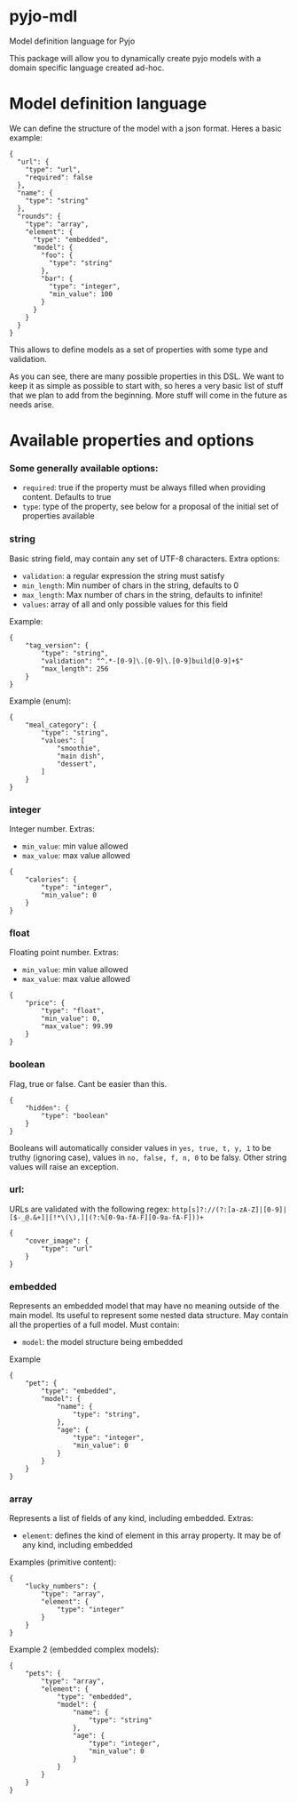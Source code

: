 # pyjo-mdl
Model definition language for Pyjo


This package will allow you to dynamically create pyjo models with a
domain specific language created ad-hoc.

# Model definition language

We can define the structure of the model with a json format.
 Heres a basic example:

```
{
  "url": {
    "type": "url",
    "required": false
  },
  "name": {
    "type": "string"
  },
  "rounds": {
    "type": "array",
    "element": {
      "type": "embedded",
      "model": {
        "foo": {
          "type": "string"
        },
        "bar": {
          "type": "integer",
          "min_value": 100
        }
      }
    }
  }
}
```

This allows to define models as a set of properties with some type
 and validation.

As you can see, there are many possible properties in this DSL.
 We want to keep it as simple as possible to start with,
  so heres a very basic list of stuff that we plan to add
   from the beginning.
    More stuff will come in the future as needs arise.

# Available properties and options

### Some generally available options:
- `required`: true if the property must be always filled when providing content. Defaults to true
- `type`: type of the property, see below for a proposal of the initial set of properties available


### string
Basic string field, may contain any set of UTF-8 characters.
Extra options:

- `validation`: a regular expression the string must satisfy
- `min_length`: Min number of chars in the string, defaults to 0
- `max_length`: Max number of chars in the string, defaults to infinite!
- `values`: array of all and only possible values for this field

Example:

```
{
    "tag_version": {
        "type": "string",
        "validation": "^.*-[0-9]\.[0-9]\.[0-9]build[0-9]+$"
        "max_length": 256
    }
}
```

Example (enum):

```
{
    "meal_category": {
        "type": "string",
        "values": [
            "smoothie",
            "main dish",
            "dessert",
        ]
    }
}
```


### integer
Integer number. Extras:

- `min_value`: min value allowed
- `max_value`: max value allowed

```
{
    "calories": {
        "type": "integer",
        "min_value": 0
    }
}
```


### float
Floating point number. Extras:

- `min_value`: min value allowed
- `max_value`: max value allowed

```
{
    "price": {
        "type": "float",
        "min_value": 0,
        "max_value": 99.99
    }
}
```


### boolean
Flag, true or false. Cant be easier than this.

```
{
    "hidden": {
        "type": "boolean"
    }
}
```

Booleans will automatically consider values in
 `yes, true, t, y, 1` to be truthy (ignoring case),
 values in `no, false, f, n, 0` to be falsy. Other string values will
 raise an exception.

### url:
URLs are validated with the following regex:
`http[s]?://(?:[a-zA-Z]|[0-9]|[$-_@.&+]|[!*\(\),]|(?:%[0-9a-fA-F][0-9a-fA-F]))+`

```
{
    "cover_image": {
        "type": "url"
    }
}
```

### embedded
Represents an embedded model that may have no meaning outside of the
 main model. Its useful to represent some nested data structure.
  May contain all the properties of a full model. Must contain:

- `model`: the model structure being embedded

Example

```
{
    "pet": {
        "type": "embedded",
        "model": {
            "name": {
                "type": "string",
            },
            "age": {
                "type": "integer",
                "min_value": 0
            }
        }
    }
}
```

### array
Represents a list of fields of any kind, including embedded. Extras:

- `element`: defines the kind of element in this array property. It may be of any kind, including embedded

Examples (primitive content):

```
{
    "lucky_numbers": {
        "type": "array",
        "element": {
            "type": "integer"
        }
    }
}
```

Example 2 (embedded complex models):

```
{
    "pets": {
        "type": "array",
        "element": {
            "type": "embedded",
            "model": {
                "name": {
                    "type": "string"
                },
                "age": {
                    "type": "integer",
                    "min_value": 0
                }
            }
        }
    }
}
```

